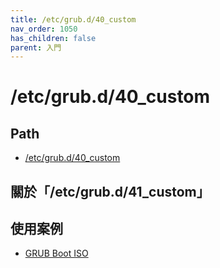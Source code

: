 ```yaml
---
title: /etc/grub.d/40_custom
nav_order: 1050
has_children: false
parent: 入門
---
```



# /etc/grub.d/40_custom

## Path

* [/etc/grub.d/40_custom](https://samwhelp.github.io/note-about-grub/read/explore/ubuntu/file/etc_grub_d_40_custom.html)

## 關於「/etc/grub.d/41_custom」


## 使用案例

* [GRUB Boot ISO](https://samwhelp.github.io/note-about-grub/read/howto/boot_iso.html)

